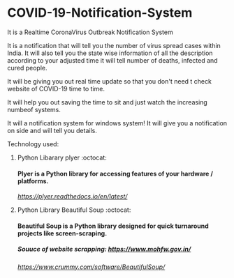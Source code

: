 # COVID-19-Notification-System
It is a Realtime CoronaVirus Outbreak Notification System 

It is a notification that will tell you the number of virus spread cases within India. It will also tell you the state wise information of all the description according to your adjusted time it will tell number of deaths, infected and cured people.

It will be giving you out real time update so that you don't need t check website of COVID-19 time to time.

It will help you out saving the time to sit and just watch the increasing numbeof systems. 

It will a notification system for windows system! It will give you a notification on side and will tell you details.

Technology used: 
1. Python Libarary plyer  :octocat:
   #### Plyer is a Python library for accessing features of your hardware / platforms. 
   *https://plyer.readthedocs.io/en/latest/*

2. Python Library Beautiful Soup :octocat:
   #### Beautiful Soup is a Python library designed for quick turnaround projects like screen-scraping.
   ##### Souuce of website scrapping: https://www.mohfw.gov.in/
   *https://www.crummy.com/software/BeautifulSoup/*
